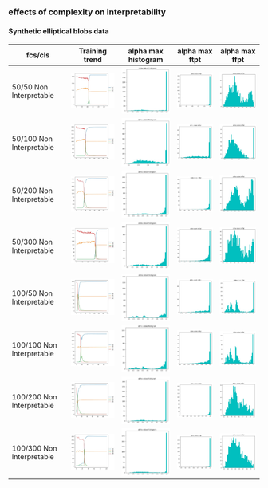 ### effects of complexity on interpretability

#### Synthetic elliptical blobs data 

| fcs/cls | Training trend  |  alpha max histogram | alpha max ftpt | alpha max ffpt |
| -       | -  |  -  |  - | - |
| 50/50  Non Interpretable   |  <img src=./plots_images/trend_50_50_non.JPG width="200">   |  <img src=./plots_images/max_50_50_non.JPG width="200">   |<img src=./plots_images/ftpt_50_50_non.JPG width="200">   |  <img src=./plots_images/ffpt_50_50_non.JPG width="200">   |  
| 50/100 Non Interpretable   |  <img src=./plots_images/trend_50_100_non.JPG width="200">   |  <img src=./plots_images/max_50_100_non.JPG width="200">   |<img src=./plots_images/ftpt_50_100_non.JPG width="200">   |  <img src=./plots_images/ffpt_50_100_non.JPG width="200">   |   
| 50/200 Non Interpretable    |  <img src=./plots_images/trend_50_200_non.JPG width="200">   |  <img src=./plots_images/max_50_200_non.JPG width="200">   |<img src=./plots_images/ftpt_50_200_non.JPG width="200">   |  <img src=./plots_images/ffpt_50_200_non.JPG width="200">   |  
| 50/300 Non Interpretable    |  <img src=./plots_images/trend_50_300_non.JPG width="200">   |  <img src=./plots_images/max_50_300_non.JPG width="200">   |<img src=./plots_images/ftpt_50_300_non.JPG width="200">   |  <img src=./plots_images/ffpt_50_300_non.JPG width="200">   |  
| 100/50 Non Interpretable    |  <img src=./plots_images/trend_100_50_non.JPG width="200">   |  <img src=./plots_images/max_100_50_non.JPG width="200">   |<img src=./plots_images/ftpt_100_50_non.JPG width="200">   |  <img src=./plots_images/ffpt_100_50_non.JPG width="200">   |  
| 100/100 Non Interpretable    |  <img src=./plots_images/trend_100_100_non.JPG width="200">   |  <img src=./plots_images/max_100_100_non.JPG width="200">   |<img src=./plots_images/ftpt_100_100_non.JPG width="200">   |  <img src=./plots_images/ffpt_100_100_non.JPG width="200">   |   
| 100/200 Non Interpretable    |  <img src=./plots_images/trend_100_200_non.JPG width="200">   |  <img src=./plots_images/max_100_200_non.JPG width="200">   |<img src=./plots_images/ftpt_100_200_non.JPG width="200">   |  <img src=./plots_images/ffpt_100_200_non.JPG width="200">   |  
| 100/300 Non Interpretable     |  <img src=./plots_images/trend_100_300_non.JPG width="200">   |  <img src=./plots_images/max_100_300_non.JPG width="200">   |<img src=./plots_images/ftpt_100_300_non.JPG width="200">   |  <img src=./plots_images/ffpt_100_300_non.JPG width="200">   |  



